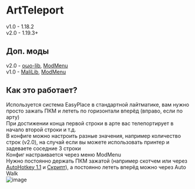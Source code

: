 # ArtTeleport
v1.0 - 1.18.2  
v2.0 - 1.19.3+  

## Доп. моды

v2.0 - [oωo-lib](https://modrinth.com/mod/owo-lib), [ModMenu](https://modrinth.com/mod/modmenu)  
v1.0 - [MaliLib](https://cursefire.com/minecraft/mc-mods/malilib), [ModMenu](https://modrinth.com/mod/modmenu)  

## Как это работает?
Используется система EasyPlace в стандартной лайтматике, вам нужно просто зажать ПКМ и лететь по горизонтали вперёд (вправо, если по арту)  
При достижении конца первой строки в арте вас телепортирует в начало второй строки и т.д.  
В конфиге можно настроить разные значения, например количество строк (v2.0), на случай если вы можете использовать принтер и задеваете соседние 3 строки  
Конфиг настраивается через меню ModMenu  
Нужно постоянно держать ПКМ зажатой (например скотчем или через [AutoHotkey 1.1](https://www.autohotkey.com/) и [Скрипт](https://www.reddit.com/r/AutoHotkey/comments/717188/comment/dn8ldlw/?utm_source=share&utm_medium=web2x&context=3)), а постоянно лететь вперёд можно через Auto Walk  
![image](https://user-images.githubusercontent.com/68079109/224092446-659836d1-a40e-481c-982f-c7bac9ff6a52.png)  
